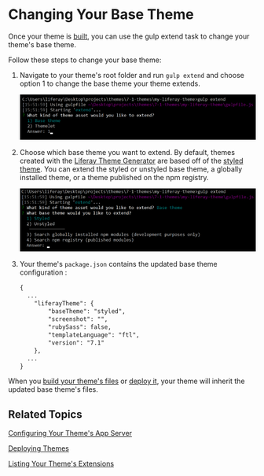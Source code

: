 # Changing Your Base Theme [](id=changing-your-base-theme)

Once your theme is 
[built](/develop/tutorials/-/knowledge_base/7-1/building-your-themes-files), 
you can use the gulp extend task to change your theme's base theme. 

Follow these steps to change your base theme:

1.  Navigate to your theme's root folder and run `gulp extend` and choose option 
    1 to change the base theme your theme extends. 

    ![Figure 1: Run the `gulp extend` task to change your base theme or install a themelet.](../../../../images/theme-dev-changing-base-themes-gulp-extend-base-theme.png)
    
2.  Choose which base theme you want to extend. By default, themes created with 
    the 
    [Liferay Theme Generator](https://github.com/liferay/generator-liferay-theme) 
    are based off of the 
    [styled theme](https://www.npmjs.com/package/liferay-theme-styled). You can 
    extend the styled or unstyled base theme, a globally installed theme, or a 
    theme published on the npm registry. 

    ![Figure 2: You can extend the styled or unstyled base theme, a globally installed theme, or a theme published to the npm registry.](../../../../images/theme-dev-changing-base-themes-gulp-extend-base-theme-choice.png)

3.  Your theme's `package.json` contains the updated base theme configuration :

        {
          ...
        	"liferayTheme": {
        		"baseTheme": "styled",
        		"screenshot": "",
        		"rubySass": false,
        		"templateLanguage": "ftl",
        		"version": "7.1"
        	},
          ...
        }
        
When you 
[build your theme's files](/develop/tutorials/-/knowledge_base/7-1/building-your-themes-files) 
or 
[deploy it](/develop/tutorials/-/knowledge_base/7-1/deploying-your-theme), 
your theme will inherit the updated base theme's files.

## Related Topics [](id=related-topics)

[Configuring Your Theme's App Server](/develop/tutorials/-/knowledge_base/7-1/configuring-your-themes-app-server)

[Deploying Themes](/develop/tutorials/-/knowledge_base/7-1/deploying-themes)

[Listing Your Theme's Extensions](/develop/tutorials/-/knowledge_base/7-1/listing-your-themes-extensions)
